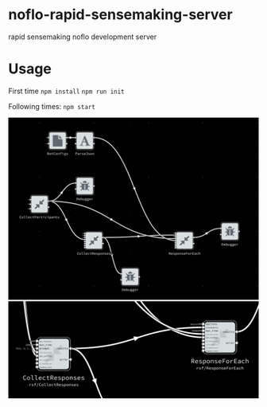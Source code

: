 # noflo-rapid-sensemaking-server
rapid sensemaking noflo development server

# Usage

First time
`npm install`
`npm run init`

Following times:
`npm start`

![picture of an rsf graph workflow in noflo](./images/big-rsf-graph.png)
![picture of an rsf graph workflow in noflo](./images/rsf-graph.png)
